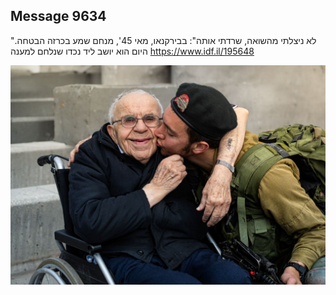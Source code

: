 ## Message 9634

"לא ניצלתי מהשואה, שרדתי אותה":
בבירקנאו, מאי 45', מנחם שמע בכרזה הבטחה. היום הוא יושב ליד נכדו שנלחם למענה
https://www.idf.il/195648

![Photo](9634/9634_photo.jpg)
